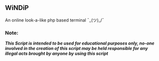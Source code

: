 ## WiNDiP
An online look-a-like php based terminal ¯\_(ツ)_/¯

### Note:
***This Script is intended to be used for educational purposes only, no-one involved in the creation of this script may be held responsible for any illegal acts brought by anyone by using this script***
